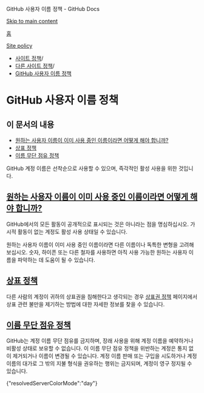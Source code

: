 GitHub 사용자 이름 정책 - GitHub Docs

[Skip to main content](#main-content)

[홈](/ko)

[Site policy](/ko/site-policy)

* [사이트 정책](/ko/site-policy)/
* [다른 사이트 정책](/ko/site-policy/other-site-policies)/
* [GitHub 사용자 이름 정책](/ko/site-policy/other-site-policies/github-username-policy)

GitHub 사용자 이름 정책
==========

이 문서의 내용
----------

* [원하는 사용자 이름이 이미 사용 중인 이름이라면 어떻게 해야 합니까?](#what-if-the-username-i-want-is-already-taken)
* [상표 정책](#trademark-policy)
* [이름 무단 점유 정책](#name-squatting-policy)

GitHub 계정 이름은 선착순으로 사용할 수 있으며, 즉각적인 활성 사용을 위한 것입니다.

[원하는 사용자 이름이 이미 사용 중인 이름이라면 어떻게 해야 합니까?](#what-if-the-username-i-want-is-already-taken)
----------

GitHub에서의 모든 활동이 공개적으로 표시되는 것은 아니라는 점을 명심하십시오. 가시적 활동이 없는 계정도 활성 사용 상태일 수 있습니다.

원하는 사용자 이름이 이미 사용 중인 이름이라면 다른 이름이나 독특한 변형을 고려해 보십시오. 숫자, 하이픈 또는 다른 철자를 사용하면 아직 사용 가능한 원하는 사용자 이름을 파악하는 데 도움이 될 수 있습니다.

[상표 정책](#trademark-policy)
----------

다른 사람의 계정이 귀하의 상표권을 침해한다고 생각되는 경우 [상표권 정책](/ko/site-policy/content-removal-policies/github-trademark-policy) 페이지에서 상표 관련 불만을 제기하는 방법에 대한 자세한 정보를 찾을 수 있습니다.

[이름 무단 점유 정책](#name-squatting-policy)
----------

GitHub는 계정 이름 무단 점유를 금지하며, 장래 사용을 위해 계정 이름을 예약하거나 비활성 상태로 보유할 수 없습니다. 이 이름 무단 점유 정책을 위반하는 계정은 통지 없이 제거되거나 이름이 변경될 수 있습니다. 계정 이름 판매 또는 구입을 시도하거나 계정 이름의 대가로 그 밖의 지불 형식을 권유하는 행위는 금지되며, 계정이 영구 정지될 수 있습니다.

{"resolvedServerColorMode":"day"}
